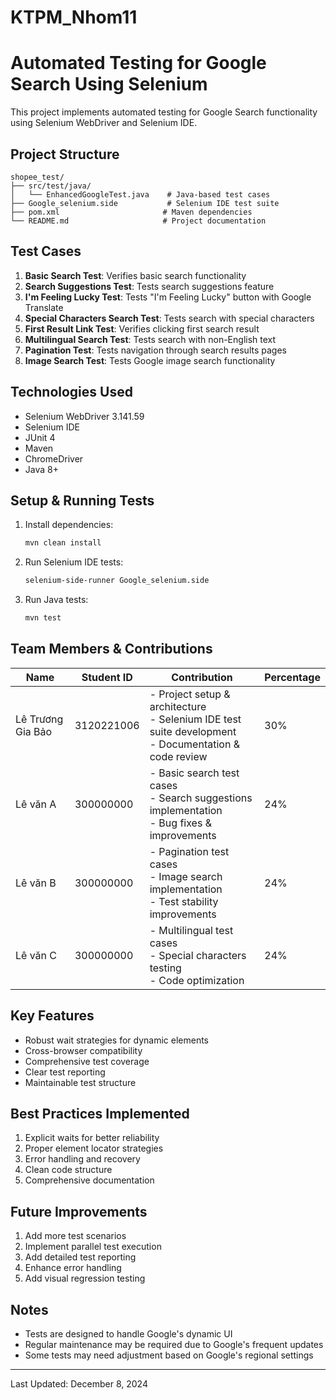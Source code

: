 # KTPM_Nhom11

# Automated Testing for Google Search Using Selenium

This project implements automated testing for Google Search functionality using Selenium WebDriver and Selenium IDE.

## Project Structure

```
shopee_test/
├── src/test/java/
│   └── EnhancedGoogleTest.java    # Java-based test cases
├── Google_selenium.side           # Selenium IDE test suite
├── pom.xml                       # Maven dependencies
└── README.md                     # Project documentation
```

## Test Cases

1. **Basic Search Test**: Verifies basic search functionality
2. **Search Suggestions Test**: Tests search suggestions feature
3. **I'm Feeling Lucky Test**: Tests "I'm Feeling Lucky" button with Google Translate
4. **Special Characters Search Test**: Tests search with special characters
5. **First Result Link Test**: Verifies clicking first search result
6. **Multilingual Search Test**: Tests search with non-English text
7. **Pagination Test**: Tests navigation through search results pages
8. **Image Search Test**: Tests Google image search functionality

## Technologies Used

- Selenium WebDriver 3.141.59
- Selenium IDE
- JUnit 4
- Maven
- ChromeDriver
- Java 8+

## Setup & Running Tests

1. Install dependencies:
   ```bash
   mvn clean install
   ```

2. Run Selenium IDE tests:
   ```bash
   selenium-side-runner Google_selenium.side
   ```

3. Run Java tests:
   ```bash
   mvn test
   ```

## Team Members & Contributions

| Name | Student ID | Contribution | Percentage |
|------|------------|--------------|------------|
| Lê Trương Gia Bảo | 3120221006 | - Project setup & architecture<br>- Selenium IDE test suite development<br>- Documentation & code review | 30% |
| Lê văn A | 300000000 | - Basic search test cases<br>- Search suggestions implementation<br>- Bug fixes & improvements | 24% |
| Lê văn B | 300000000 | - Pagination test cases<br>- Image search implementation<br>- Test stability improvements | 24% |
| Lê văn C | 300000000 | - Multilingual test cases<br>- Special characters testing<br>- Code optimization | 24% |

## Key Features

- Robust wait strategies for dynamic elements
- Cross-browser compatibility
- Comprehensive test coverage
- Clear test reporting
- Maintainable test structure

## Best Practices Implemented

1. Explicit waits for better reliability
2. Proper element locator strategies
3. Error handling and recovery
4. Clean code structure
5. Comprehensive documentation

## Future Improvements

1. Add more test scenarios
2. Implement parallel test execution
3. Add detailed test reporting
4. Enhance error handling
5. Add visual regression testing

## Notes

- Tests are designed to handle Google's dynamic UI
- Regular maintenance may be required due to Google's frequent updates
- Some tests may need adjustment based on Google's regional settings

---
Last Updated: December 8, 2024
